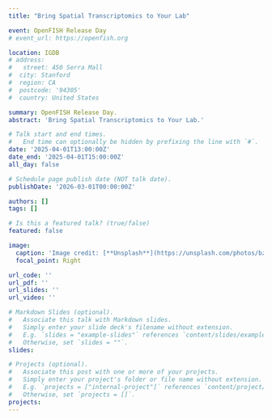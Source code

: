 ```yaml
---
title: "Bring Spatial Transcriptomics to Your Lab"

event: OpenFISH Release Day
# event_url: https://openfish.org

location: IGDB
# address:
#   street: 450 Serra Mall
#  city: Stanford
#  region: CA
#  postcode: '94305'
#  country: United States

summary: OpenFISH Release Day.
abstract: 'Bring Spatial Transcriptomics to Your Lab.'

# Talk start and end times.
#   End time can optionally be hidden by prefixing the line with `#`.
date: '2025-04-01T13:00:00Z'
date_end: '2025-04-01T15:00:00Z'
all_day: false

# Schedule page publish date (NOT talk date).
publishDate: '2026-03-01T00:00:00Z'

authors: []
tags: []

# Is this a featured talk? (true/false)
featured: false

image:
  caption: 'Image credit: [**Unsplash**](https://unsplash.com/photos/bzdhc5b3Bxs)'
  focal_point: Right

url_code: ''
url_pdf: ''
url_slides: ''
url_video: ''

# Markdown Slides (optional).
#   Associate this talk with Markdown slides.
#   Simply enter your slide deck's filename without extension.
#   E.g. `slides = "example-slides"` references `content/slides/example-slides.md`.
#   Otherwise, set `slides = ""`.
slides:

# Projects (optional).
#   Associate this post with one or more of your projects.
#   Simply enter your project's folder or file name without extension.
#   E.g. `projects = ["internal-project"]` references `content/project/deep-learning/index.md`.
#   Otherwise, set `projects = []`.
projects:
---
```






